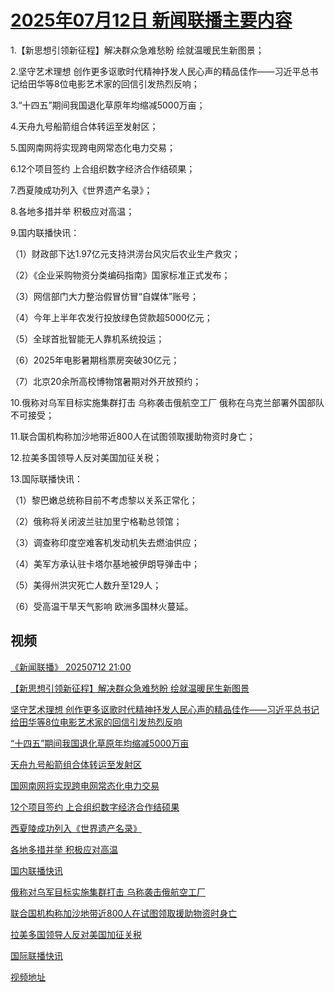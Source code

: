 # [2025年07月12日 新闻联播主要内容](https://tv.cctv.com/lm/xwlb/day/20250712.shtml)

1.【新思想引领新征程】解决群众急难愁盼 绘就温暖民生新图景；

2.坚守艺术理想 创作更多讴歌时代精神抒发人民心声的精品佳作——习近平总书记给田华等8位电影艺术家的回信引发热烈反响；

3.“十四五”期间我国退化草原年均缩减5000万亩；

4.天舟九号船箭组合体转运至发射区；

5.国网南网将实现跨电网常态化电力交易；

6.12个项目签约 上合组织数字经济合作结硕果；

7.西夏陵成功列入《世界遗产名录》；

8.各地多措并举 积极应对高温；

9.国内联播快讯：

（1）财政部下达1.97亿元支持洪涝台风灾后农业生产救灾；

（2）《企业采购物资分类编码指南》国家标准正式发布；

（3）网信部门大力整治假冒仿冒“自媒体”账号；

（4）今年上半年农发行投放绿色贷款超5000亿元；

（5）全球首批智能无人靠机系统投运；

（6）2025年电影暑期档票房突破30亿元；

（7）北京20余所高校博物馆暑期对外开放预约；

10.俄称对乌军目标实施集群打击 乌称袭击俄航空工厂 俄称在乌克兰部署外国部队不可接受；

11.联合国机构称加沙地带近800人在试图领取援助物资时身亡；

12.拉美多国领导人反对美国加征关税；

13.国际联播快讯：

（1）黎巴嫩总统称目前不考虑黎以关系正常化；

（2）俄称将关闭波兰驻加里宁格勒总领馆；

（3）调查称印度空难客机发动机失去燃油供应；

（4）美军方承认驻卡塔尔基地被伊朗导弹击中；

（5）美得州洪灾死亡人数升至129人；

（6）受高温干旱天气影响 欧洲多国林火蔓延。

## 视频

[《新闻联播》 20250712 21:00](https://tv.cctv.com/2025/07/12/VIDEK6gvXLsFweBXCTZzybFC250712.shtml)

[【新思想引领新征程】解决群众急难愁盼 绘就温暖民生新图景](https://tv.cctv.com/2025/07/12/VIDEOJJQBuYUZ8QtpARaLQmI250712.shtml)

[坚守艺术理想 创作更多讴歌时代精神抒发人民心声的精品佳作——习近平总书记给田华等8位电影艺术家的回信引发热烈反响](https://tv.cctv.com/2025/07/12/VIDEu9uXI8AbMNaRHro10NyV250712.shtml)

[“十四五”期间我国退化草原年均缩减5000万亩](https://tv.cctv.com/2025/07/12/VIDE4EgGUB1PdTgy8VAChcxO250712.shtml)

[天舟九号船箭组合体转运至发射区](https://tv.cctv.com/2025/07/12/VIDEexbMQMDq0kiLL8GQJuvY250712.shtml)

[国网南网将实现跨电网常态化电力交易](https://tv.cctv.com/2025/07/12/VIDEccnhXrIGoZNW6uZDJiph250712.shtml)

[12个项目签约 上合组织数字经济合作结硕果](https://tv.cctv.com/2025/07/12/VIDERjWYMON4w05tbkoSDVfy250712.shtml)

[西夏陵成功列入《世界遗产名录》](https://tv.cctv.com/2025/07/12/VIDEkrawQlkZm5c4ylVX4Kme250712.shtml)

[各地多措并举 积极应对高温](https://tv.cctv.com/2025/07/12/VIDEAXtlZFGvYWbjLcOLPc6L250712.shtml)

[国内联播快讯](https://tv.cctv.com/2025/07/12/VIDE5NUnfzH1J8oxYWM6GtyM250712.shtml)

[俄称对乌军目标实施集群打击 乌称袭击俄航空工厂](https://tv.cctv.com/2025/07/12/VIDEmymhhZEmzuJQTwfHaDzh250712.shtml)

[联合国机构称加沙地带近800人在试图领取援助物资时身亡](https://tv.cctv.com/2025/07/12/VIDE7zy6dnoZfhMXGz8xq9Qk250712.shtml)

[拉美多国领导人反对美国加征关税](https://tv.cctv.com/2025/07/12/VIDElvovksjOEOBpOJKA8uv8250712.shtml)

[国际联播快讯](https://tv.cctv.com/2025/07/12/VIDEYMG5DTTcLo0x7nqrAqJc250712.shtml)

[视频地址](https://tv.cctv.com/lm/xwlb/day/20250712.shtml) 

